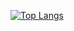 [![Top Langs](https://github-readme-stats.vercel.app/api/top-langs/?username=moqoco&layout=compact&theme=tokyonight
)](https://github.com/anuraghazra/github-readme-stats)